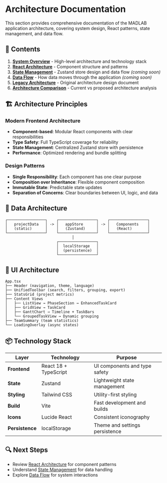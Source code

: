 # Architecture Documentation

This section provides comprehensive documentation of the MADLAB application architecture, covering system design, React patterns, state management, and data flow.

## 📑 Contents

1. **[System Overview](./system-overview.md)** - High-level architecture and technology stack
2. **[React Architecture](./react-architecture.md)** - Component structure and patterns
3. **[State Management](./state-management.md)** - Zustand store design and data flow *(coming soon)*
4. **[Data Flow](./data-flow.md)** - How data moves through the application *(coming soon)*
5. **[Legacy Architecture](./legacy-architecture.md)** - Original architecture design document
6. **[Architecture Comparison](./comparison.md)** - Current vs proposed architecture analysis

## 🏗️ Architecture Principles

### Modern Frontend Architecture
- **Component-based**: Modular React components with clear responsibilities
- **Type Safety**: Full TypeScript coverage for reliability
- **State Management**: Centralized Zustand store with persistence
- **Performance**: Optimized rendering and bundle splitting

### Design Patterns
- **Single Responsibility**: Each component has one clear purpose
- **Composition over Inheritance**: Flexible component composition
- **Immutable State**: Predictable state updates
- **Separation of Concerns**: Clear boundaries between UI, logic, and data

## 🔄 Data Architecture

```
┌─────────────────┐    ┌─────────────────┐    ┌─────────────────┐
│   projectData   │ -> │   appStore      │ -> │   Components    │
│   (static)      │    │   (Zustand)     │    │   (React)       │
└─────────────────┘    └─────────────────┘    └─────────────────┘
                              │
                       ┌─────────────────┐
                       │  localStorage   │
                       │  (persistence)  │
                       └─────────────────┘
```

## 🎨 UI Architecture

```
App.tsx
├── Header (navigation, theme, language)
├── UnifiedToolbar (search, filters, grouping, export)
├── StatsGrid (project metrics)
├── Content Views
│   ├── ListView → PhaseSection → EnhancedTaskCard
│   ├── GridView → TaskCard
│   ├── GanttChart → Timeline + TaskBars
│   └── GroupedTaskView → Dynamic grouping
├── TeamSummary (team statistics)
└── LoadingOverlay (async states)
```

## 📦 Technology Stack

| Layer | Technology | Purpose |
|-------|------------|---------|
| **Frontend** | React 18 + TypeScript | UI components and type safety |
| **State** | Zustand | Lightweight state management |
| **Styling** | Tailwind CSS | Utility-first styling |
| **Build** | Vite | Fast development and builds |
| **Icons** | Lucide React | Consistent iconography |
| **Persistence** | localStorage | Theme and settings persistence |

## 🔍 Next Steps

- Review [React Architecture](./react-architecture.md) for component patterns
- Understand [State Management](./state-management.md) for data handling
- Explore [Data Flow](./data-flow.md) for system interactions